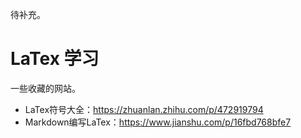 待补充。
# LaTex 学习

一些收藏的网站。
+ LaTex符号大全：https://zhuanlan.zhihu.com/p/472919794
+ Markdown编写LaTex：https://www.jianshu.com/p/16fbd768bfe7

